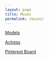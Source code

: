 ```yaml
---
layout: page
title: Muses  
permalink: /muses/
---
```



<a href="https://models.com/lists/yfn2ltx8ll/">Models</a>
<br>

<a href="https://models.com/lists/yfnLFgPUY3/people">Actress</a>
<br>

<a href="https://www.pinterest.com/linkxdaniel/muses/">Pinterest Board</a>
<br>
